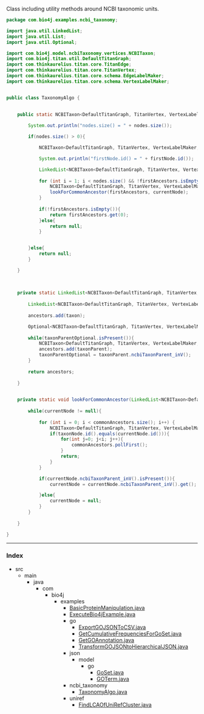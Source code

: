 

Class including utility methods around NCBI taxonomic units.



```java
package com.bio4j.examples.ncbi_taxonomy;

import java.util.LinkedList;
import java.util.List;
import java.util.Optional;

import com.bio4j.model.ncbiTaxonomy.vertices.NCBITaxon;
import com.bio4j.titan.util.DefaultTitanGraph;
import com.thinkaurelius.titan.core.TitanEdge;
import com.thinkaurelius.titan.core.TitanVertex;
import com.thinkaurelius.titan.core.schema.EdgeLabelMaker;
import com.thinkaurelius.titan.core.schema.VertexLabelMaker;


public class TaxonomyAlgo {
    
    
    public static NCBITaxon<DefaultTitanGraph, TitanVertex, VertexLabelMaker, TitanEdge, EdgeLabelMaker> lowestCommonAncestor(List<NCBITaxon<DefaultTitanGraph, TitanVertex, VertexLabelMaker, TitanEdge, EdgeLabelMaker>> nodes){

	    System.out.println("nodes.size() = " + nodes.size());

        if(nodes.size() > 0){

	        NCBITaxon<DefaultTitanGraph, TitanVertex, VertexLabelMaker, TitanEdge, EdgeLabelMaker> firstNode = nodes.get(0);

	        System.out.println("firstNode.id() = " + firstNode.id());

	        LinkedList<NCBITaxon<DefaultTitanGraph, TitanVertex, VertexLabelMaker, TitanEdge, EdgeLabelMaker>> firstAncestors = getAncestorsPlusSelf(firstNode);
            
            for (int i = 1; i < nodes.size() && !firstAncestors.isEmpty(); i++) {
	            NCBITaxon<DefaultTitanGraph, TitanVertex, VertexLabelMaker, TitanEdge, EdgeLabelMaker> currentNode = nodes.get(i);
                lookForCommonAncestor(firstAncestors, currentNode);                
            }
            
            if(!firstAncestors.isEmpty()){
                return firstAncestors.get(0);
            }else{
	            return null;
            }


        }else{
	        return null;
        }

    }
    
    
    
    private static LinkedList<NCBITaxon<DefaultTitanGraph, TitanVertex, VertexLabelMaker, TitanEdge, EdgeLabelMaker>> getAncestorsPlusSelf(NCBITaxon<DefaultTitanGraph, TitanVertex, VertexLabelMaker, TitanEdge, EdgeLabelMaker> taxon){
        
        LinkedList<NCBITaxon<DefaultTitanGraph, TitanVertex, VertexLabelMaker, TitanEdge, EdgeLabelMaker>> ancestors = new LinkedList<>();
        
        ancestors.add(taxon);

	    Optional<NCBITaxon<DefaultTitanGraph, TitanVertex, VertexLabelMaker, TitanEdge, EdgeLabelMaker>> taxonParentOptional = taxon.ncbiTaxonParent_inV();
                
        while(taxonParentOptional.isPresent()){
	        NCBITaxon<DefaultTitanGraph, TitanVertex, VertexLabelMaker, TitanEdge, EdgeLabelMaker> taxonParent = taxonParentOptional.get();
            ancestors.add(taxonParent);
	        taxonParentOptional = taxonParent.ncbiTaxonParent_inV();
        }
        
        return ancestors;
        
    }
    

    private static void lookForCommonAncestor(LinkedList<NCBITaxon<DefaultTitanGraph, TitanVertex, VertexLabelMaker, TitanEdge, EdgeLabelMaker>> commonAncestors, NCBITaxon<DefaultTitanGraph, TitanVertex, VertexLabelMaker, TitanEdge, EdgeLabelMaker> currentNode){
        
        while(currentNode != null){
            
            for (int i = 0; i < commonAncestors.size(); i++) {
	            NCBITaxon<DefaultTitanGraph, TitanVertex, VertexLabelMaker, TitanEdge, EdgeLabelMaker> taxonNode = commonAncestors.get(i);
                if(taxonNode.id().equals(currentNode.id())){
                    for(int j=0; j<i; j++){
                        commonAncestors.pollFirst();
                    }
                    return;
                }
            }

	        if(currentNode.ncbiTaxonParent_inV().isPresent()){
		        currentNode = currentNode.ncbiTaxonParent_inV().get();

	        }else{
		        currentNode = null;
	        }
        }
        
    }

}

```


------

### Index

+ src
  + main
    + java
      + com
        + bio4j
          + examples
            + [BasicProteinManipulation.java][main\java\com\bio4j\examples\BasicProteinManipulation.java]
            + [ExecuteBio4jExample.java][main\java\com\bio4j\examples\ExecuteBio4jExample.java]
            + go
              + [ExportGOJSONToCSV.java][main\java\com\bio4j\examples\go\ExportGOJSONToCSV.java]
              + [GetCumulativeFrequenciesForGoSet.java][main\java\com\bio4j\examples\go\GetCumulativeFrequenciesForGoSet.java]
              + [GetGOAnnotation.java][main\java\com\bio4j\examples\go\GetGOAnnotation.java]
              + [TransformGOJSONtoHierarchicalJSON.java][main\java\com\bio4j\examples\go\TransformGOJSONtoHierarchicalJSON.java]
            + json
              + model
                + go
                  + [GoSet.java][main\java\com\bio4j\examples\json\model\go\GoSet.java]
                  + [GOTerm.java][main\java\com\bio4j\examples\json\model\go\GOTerm.java]
            + ncbi_taxonomy
              + [TaxonomyAlgo.java][main\java\com\bio4j\examples\ncbi_taxonomy\TaxonomyAlgo.java]
            + uniref
              + [FindLCAOfUniRefCluster.java][main\java\com\bio4j\examples\uniref\FindLCAOfUniRefCluster.java]

[main\java\com\bio4j\examples\BasicProteinManipulation.java]: ..\BasicProteinManipulation.java.md
[main\java\com\bio4j\examples\ExecuteBio4jExample.java]: ..\ExecuteBio4jExample.java.md
[main\java\com\bio4j\examples\go\ExportGOJSONToCSV.java]: ..\go\ExportGOJSONToCSV.java.md
[main\java\com\bio4j\examples\go\GetCumulativeFrequenciesForGoSet.java]: ..\go\GetCumulativeFrequenciesForGoSet.java.md
[main\java\com\bio4j\examples\go\GetGOAnnotation.java]: ..\go\GetGOAnnotation.java.md
[main\java\com\bio4j\examples\go\TransformGOJSONtoHierarchicalJSON.java]: ..\go\TransformGOJSONtoHierarchicalJSON.java.md
[main\java\com\bio4j\examples\json\model\go\GoSet.java]: ..\json\model\go\GoSet.java.md
[main\java\com\bio4j\examples\json\model\go\GOTerm.java]: ..\json\model\go\GOTerm.java.md
[main\java\com\bio4j\examples\ncbi_taxonomy\TaxonomyAlgo.java]: TaxonomyAlgo.java.md
[main\java\com\bio4j\examples\uniref\FindLCAOfUniRefCluster.java]: ..\uniref\FindLCAOfUniRefCluster.java.md